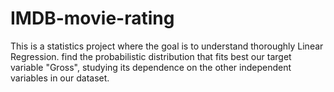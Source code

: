 # IMDB-movie-rating
This is a statistics project where the goal is to understand thoroughly Linear Regression. find the probabilistic distribution that fits best our target variable "Gross", studying its dependence on the other independent variables in our dataset.
